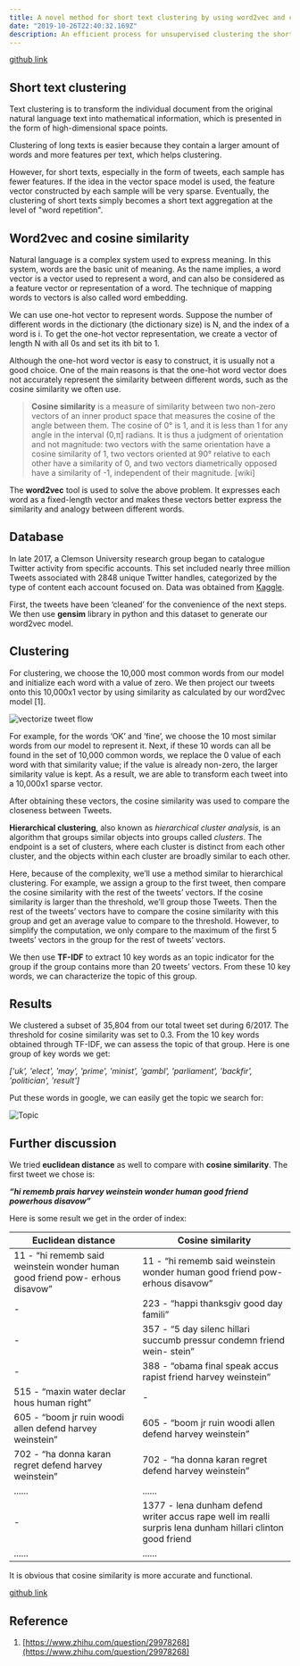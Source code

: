 ```yaml
---
title: A novel method for short text clustering by using word2vec and cosine similarity
date: "2019-10-26T22:40:32.169Z"
description: An efficient process for unsupervised clustering the short texts
---
```


[github link](https://github.com/Tong-Zhu/shortTextsClustering)

## Short text clustering

Text clustering is to transform the individual document from the original natural language text into mathematical information, which is presented in the form of high-dimensional space points.

Clustering of long texts is easier because they contain a larger amount of words and more features per text, which helps clustering.

However, for short texts, especially in the form of tweets, each sample has fewer features. If the idea in the vector space model is used, the feature vector constructed by each sample will be very sparse. Eventually, the clustering of short texts simply becomes a short text aggregation at the level of "word repetition".

## Word2vec and cosine similarity

Natural language is a complex system used to express meaning. In this system, words are the basic unit of meaning. As the name implies, a word vector is a vector used to represent a word, and can also be considered as a feature vector or representation of a word. The technique of mapping words to vectors is also called word embedding.

We can use one-hot vector to represent words. Suppose the number of different words in the dictionary (the dictionary size) is N, and the index of a word is i. To get the one-hot vector representation, we create a vector of length N with all 0s and set its ith bit to 1.

Although the one-hot word vector is easy to construct, it is usually not a good choice. One of the main reasons is that the one-hot word vector does not accurately represent the similarity between different words, such as the cosine similarity we often use.

> **Cosine similarity** is a measure of similarity between two non-zero vectors of an inner product space that measures the cosine of the angle between them. The cosine of 0° is 1, and it is less than 1 for any angle in the interval (0,π] radians. It is thus a judgment of orientation and not magnitude: two vectors with the same orientation have a cosine similarity of 1, two vectors oriented at 90° relative to each other have a similarity of 0, and two vectors diametrically opposed have a similarity of -1, independent of their magnitude. [wiki]

The **word2vec** tool is used to solve the above problem. It expresses each word as a fixed-length vector and makes these vectors better express the similarity and analogy between different words.

## Database

In late 2017, a Clemson University research group began to catalogue Twitter activity from specific accounts. This set included nearly three million Tweets associated with 2848 unique Twitter handles, categorized by the type of content each account focused on. Data was obtained from [Kaggle](https://www.kaggle.com/fivethirtyeight/russian-troll-tweets/).

First, the tweets have been ‘cleaned’ for the convenience of the next steps. We then use **gensim** library in python and this dataset to generate our word2vec model.

## Clustering

For clustering, we choose the 10,000 most common words from our model and initialize each word with a value of zero. We then project our tweets onto this 10,000x1 vector by using similarity as calculated by our word2vec model [1].

![vectorize tweet flow](/img/vectorize_tweet_flow.png)

For example, for the words ‘OK’ and ’fine’, we choose the 10 most similar words from our model to represent it. Next, if these 10 words can all be found in the set of 10,000 common words, we replace the 0 value of each word with that similarity value; if the value is already non-zero, the larger similarity value is kept. As a result, we are able to transform each tweet into a 10,000x1 sparse vector.

After obtaining these vectors, the cosine similarity was used to compare the closeness between Tweets.

**Hierarchical clustering**, also known as _hierarchical cluster analysis,_ is an algorithm that groups similar objects into groups called _clusters_. The endpoint is a set of clusters, where each cluster is distinct from each other cluster, and the objects within each cluster are broadly similar to each other.

Here, because of the complexity, we’ll use a method similar to hierarchical clustering. For example, we assign a group to the first tweet, then compare the cosine similarity with the rest of the tweets’ vectors. If the cosine similarity is larger than the threshold, we’ll group those Tweets. Then the rest of the tweets’ vectors have to compare the cosine similarity with this group and get an average value to compare to the threshold. However, to simplify the computation, we only compare to the maximum of the first 5 tweets’ vectors in the group for the rest of tweets’ vectors.

We then use **TF-IDF** to extract 10 key words as an topic indicator for the group if the group contains more than 20 tweets’ vectors. From these 10 key words, we can characterize the topic of this group.

## Results

We clustered a subset of 35,804 from our total tweet set during 6/2017. The threshold for cosine similarity was set to 0.3. From the 10 key words obtained through TF-IDF, we can assess the topic of that group. Here is one group of key words we get:

_['uk', 'elect', 'may', 'prime', 'minist', 'gambl', 'parliament', 'backfir', 'politician', 'result']_

Put these words in google, we can easily get the topic we search for:

![Topic](/img/topic.png)

## Further discussion

We tried **euclidean distance** as well to compare with **cosine similarity**. The first tweet we chose is:

_**“hi rememb prais harvey weinstein wonder human good friend powerhous disavow”**_

Here is some result we get in the order of index:

| Euclidean distance                                                           | Cosine similarity                                                                                          |
| ---------------------------------------------------------------------------- | ---------------------------------------------------------------------------------------------------------- |
| 11 - “hi rememb said weinstein wonder human good friend pow- erhous disavow” | 11 - “hi rememb said weinstein wonder human good friend pow- erhous disavow”                               |
| -                                                                            | 223 - “happi thanksgiv good day famili”                                                                    |
| -                                                                            | 357 - “5 day silenc hillari succumb pressur condemn friend wein- stein”                                    |
| -                                                                            | 388 - “obama final speak accus rapist friend harvey weinstein”                                             |
| 515 - “maxin water declar hous human right”                                  | -                                                                                                          |
| 605 - “boom jr ruin woodi allen defend harvey weinstein”                     | 605 - “boom jr ruin woodi allen defend harvey weinstein”                                                   |
| 702 - “ha donna karan regret defend harvey weinstein”                        | 702 - “ha donna karan regret defend harvey weinstein”                                                      |
| ......                                                                       | ......                                                                                                     |
| -                                                                            | 1377 - lena dunham defend writer accus rape well im realli surpris lena dunham hillari clinton good friend |
| ......                                                                       | ......                                                                                                     |

It is obvious that cosine similarity is more accurate and functional.

[github link](https://github.com/Tong-Zhu/shortTextsClustering)

## Reference

1. [https://www.zhihu.com/question/29978268](https://www.zhihu.com/question/29978268)
